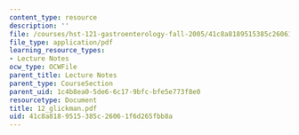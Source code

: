 ```yaml
---
content_type: resource
description: ''
file: /courses/hst-121-gastroenterology-fall-2005/41c8a8189515385c26061f6d265fbb8a_12_glickman.pdf
file_type: application/pdf
learning_resource_types:
- Lecture Notes
ocw_type: OCWFile
parent_title: Lecture Notes
parent_type: CourseSection
parent_uid: 1c4b8ea0-5de6-6c17-9bfc-bfe5e773f8e0
resourcetype: Document
title: 12_glickman.pdf
uid: 41c8a818-9515-385c-2606-1f6d265fbb8a
---
```

